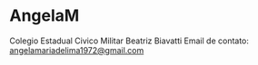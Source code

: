 # AngelaM 
Colegio Estadual Civico Militar Beatriz Biavatti
Email de contato: angelamariadelima1972@gmail.com
